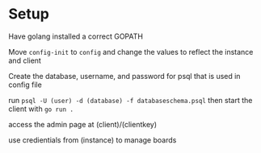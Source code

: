 # Setup

Have golang installed a correct GOPATH

Move `config-init` to `config` and change the values to reflect the instance and client

Create the database, username, and password for psql that is used in config file

run `psql -U (user) -d (database) -f databaseschema.psql` then start the client with `go run .`

access the admin page at (client)/(clientkey)

use credientials from (instance) to manage boards
